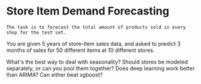 # Store Item Demand Forecasting

`The task is to forecast the total amount of products sold in every shop for the test set.`

You are given 5 years of store-item sales data, and asked to predict 3 months of sales for 50 different items at 10 different stores.


What's the best way to deal with seasonality? Should stores be modeled separately, or can you pool them together? Does deep learning work better than ARIMA? Can either beat xgboost?


